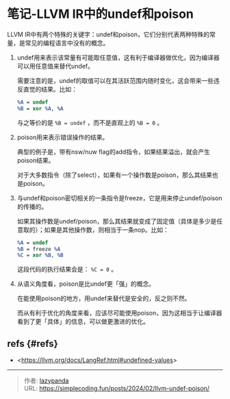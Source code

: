 # 笔记-LLVM IR中的undef和poison


LLVM IR中有两个特殊的关键字：undef和poison，它们分别代表两种特殊的常量，是常见的编程语言中没有的概念。

1.  undef用来表示该常量有可能取任意值，这有利于编译器做优化，因为编译器可以用任意值来替代undef。

    需要注意的是，undef的取值可以在其活跃范围内随时变化，这会带来一些违反直觉的结果。比如：
    ```llvm
    %A = undef
    %B = xor %A, %A
    ```
    与之等价的是 `%B = undef` ，而不是直观上的 `%B = 0` 。

2.  poison用来表示错误操作的结果。

    典型的例子是，带有nsw/nuw flag的add指令，如果结果溢出，就会产生poison结果。

    对于大多数指令（除了select），如果有一个操作数是poison，那么其结果也是poison。

3.  与undef和poison密切相关的一条指令是freeze，它是用来停止undef/poison的传播的。

    如果其操作数是undef/poison，那么其结果就变成了固定值（具体是多少是任意取的）；如果是其他操作数，则相当于一条nop。比如：
    ```llvm
    %A = undef
    %B = freeze %A
    %C = xor %B, %B
    ```
    这段代码的执行结果会是： `%C = 0` 。

4.  从语义角度看，poison是比undef更「强」的概念。

    在能使用poison的地方，用undef来替代是安全的，反之则不然。

    而从有利于优化的角度来看，应该尽可能使用poison，因为这相当于让编译器看到了更「具体」的信息，可以做更激进的优化。


## refs {#refs}

-   &lt;https://llvm.org/docs/LangRef.html#undefined-values&gt;


---

> 作者: [lazypanda](https://github.com/wanghuibin0)  
> URL: https://simplecoding.fun/posts/2024/02/llvm-undef-poison/  

